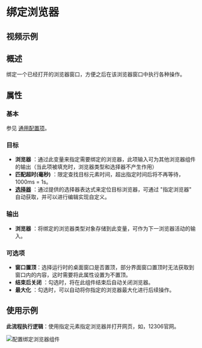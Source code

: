 # 绑定浏览器

## 视频示例

## 概述

绑定一个已经打开的浏览器窗口，方便之后在该浏览器窗口中执行各种操作。

## 属性

### 基本

参见 [通用配置项](../Appendix/CommonConfigurationItems.md)。

### 目标

- **浏览器** ：通过此变量来指定需要绑定的浏览器，此项输入可为其他浏览器组件的输出（当此项被填充时，浏览器类型和选择器不产生作用）
- **匹配超时(毫秒)** ：限定查找目标元素时间，超出指定时间后将不再等待，1000ms = 1s。
- **[选择器](../../Appendix/Selector.md?_v=v2020.4)** ：通过提供的选择器表达式来定位目标浏览器，可通过 "指定浏览器" 自动获取，并可以进行编辑实现自定义。

### 输出

- **浏览器** ：将绑定的浏览器类型对象存储到此变量，可作为下一浏览器活动的输入。

### 可选项

- **窗口置顶**：选择运行时的桌面窗口是否置顶，部分界面窗口置顶时无法获取到窗口内的内容，这时需要将此属性设置为不置顶。
- **结束后关闭** ：勾选时，将在此组件结束后自动关闭浏览器。
- **最大化** ：勾选时，可以自动将你指定的浏览器最大化进行后续操作。

## 使用示例

**此流程执行逻辑**：使用指定元素指定浏览器并打开网页，如，12306官网。

![配置绑定浏览器组件](https://docimages.blob.core.chinacloudapi.cn/images/Activities/AttacBrowser2020122102.png)

